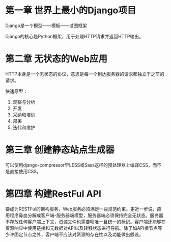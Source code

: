 # 第一章 世界上最小的Django项目

Django是一个模型——模板——试图框架

Django的核心是Python框架，用于处理HTTP请求并返回HTTP输出。

# 第二章 无状态的Web应用

HTTP本身是一个无状态的协议，意思是每一个到达服务器的请求都独立于之前的请求。

快速原型：

1. 观察与分析
2. 开发
3. 采纳和培训
4. 部署
5. 迭代和维护


# 第三章 创建静态站点生成器

可以使用django-compressor早LESS或Sass这样的预处理器上编译CSS，而不是直接使用CSS。

# 第四章 构建RestFul API

要成为RESTFul的架构服务，Web服务必须满足一些规范约束。更近一步说，应用程序鼻血分解成客户端-服务器端模型，服务器端必须保持完全无状态。服务器不存放任何客户端上下文，资源文件也需要呗唯一且统一的标记。客户端还能够在资源响应中使用链接和元数据对API以及转移状态进行导航。除了如API根节点等少许固定节点之外，客户端不应该对资源的存在性以及功能做出假设。